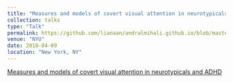 ```yaml
---
title: "Measures and models of covert visual attention in neurotypicals and ADHD"
collection: talks
type: "Talk"
permalink: https://github.com/lianaan/andralmihali.github.io/blob/master/files/thesis.pdf
venue: "NYU"
date: 2018-04-09
location: "New York, NY"
---
```

[Measures and models of covert visual attention in neurotypicals and ADHD](https://github.com/lianaan/andralmihali.github.io/blob/3deb11132d181d4ec687704d1ab1c8596328c56e/files/thesis.pdf)
